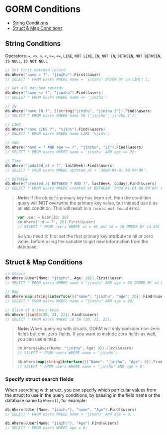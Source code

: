 # GORM Conditions

* [String Conditions](#string-conditions)
* [Struct & Map Conditions](#struct--map-conditions)

## String Conditions

Operators: `=`, `<>`, `>`, `<`, `>=`, `<=`, `LIKE`, `NOT LIKE`, `IN`, `NOT IN`, `BETWEEN`, `NOT BETWEEN`, `IS NULL`, `IS NOT NULL`

```go
// Get first matched record
db.Where("name = ?", "jinzhu").First(&user)
// SELECT * FROM users WHERE name = 'jinzhu' ORDER BY id LIMIT 1;

// Get all matched records
db.Where("name <> ?", "jinzhu").Find(&users)
// SELECT * FROM users WHERE name <> 'jinzhu';

// IN
db.Where("name IN ?", []string{"jinzhu", "jinzhu 2"}).Find(&users)
// SELECT * FROM users WHERE name IN ('jinzhu','jinzhu 2');

// LIKE
db.Where("name LIKE ?", "%jin%").Find(&users)
// SELECT * FROM users WHERE name LIKE '%jin%';

// AND
db.Where("name = ? AND age >= ?", "jinzhu", "22").Find(&users)
// SELECT * FROM users WHERE name = 'jinzhu' AND age >= 22;

// Time
db.Where("updated_at > ?", lastWeek).Find(&users)
// SELECT * FROM users WHERE updated_at > '2000-01-01 00:00:00';

// BETWEEN
db.Where("created_at BETWEEN ? AND ?", lastWeek, today).Find(&users)
// SELECT * FROM users WHERE created_at BETWEEN '2000-01-01 00:00:00' AND '2000-01-08 00:00:00';
```

> **Note:** If the object's primary key has been set, then the condition query will NOT overwrite the primary key value, but instead use it as an `AND` condition. This will result in a `record not found` error.
>
> ```go
> var user = User{ID: 10}
> db.Where("id = ?", 20).First(&user)
> // SELECT * FROM users WHERE id = 10 and id = 20 ORDER BY id ASC LIMIT 1
> ```
>
> So you need to first set the first primary key attribute to nil or zero value, before using the variable to get new information from the database.

## Struct & Map Conditions

```go
// Struct
db.Where(&User{Name: "jinzhu", Age: 20}).First(&user)
// SELECT * FROM users WHERE name = "jinzhu" AND age = 20 ORDER BY id LIMIT 1;

// Map
db.Where(map[string]interface{}{"name": "jinzhu", "age": 20}).Find(&users)
// SELECT * FROM users WHERE name = "jinzhu" AND age = 20;

// Slice of primary keys
db.Where([]int64{20, 21, 22}).Find(&users)
// SELECT * FROM users WHERE id IN (20, 21, 22);
```

> **Note:** When querying with structs, GORM will only consider non-zero fields but omit zero-fields. If you want to include zero fields as well, you can use a map.
>
> ```go
> db.Where(&User{Name: "jinzhu", Age: 0}).Find(&users)
> // SELECT * FROM users WHERE name = "jinzhu";
>
> db.Where(map[string]interface{}{"Name": "jinzhu", "Age": 0}).Find(&users)
> // SELECT * FROM users WHERE name = "jinzhu" AND age = 0;
> ```

### Specify struct search fields

When searching with struct, you can specify which particular values from the struct to use in the query conditions, by passing in the field name or the database name to `Where()`, for example:

```go
db.Where(&User{Name: "jinzhu"}, "name", "Age").Find(&users)
// SELECT * FROM users WHERE name = "jinzhu" AND age = 0;

db.Where(&User{Name: "jinzhu"}, "Age").Find(&users)
// SELECT * FROM users WHERE age = 0;
```